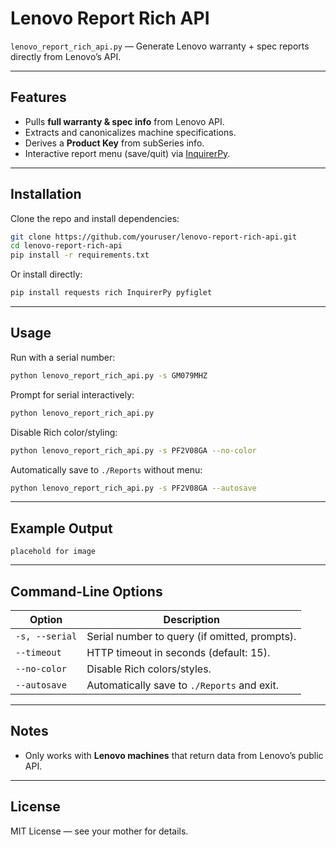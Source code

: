 # Lenovo Report Rich API

`lenovo_report_rich_api.py` — Generate Lenovo warranty + spec reports directly from Lenovo’s API.  

---

## Features
- Pulls **full warranty & spec info** from Lenovo API.
- Extracts and canonicalizes machine specifications.
- Derives a **Product Key** from subSeries info.
- Interactive report menu (save/quit) via [InquirerPy](https://github.com/kazhala/InquirerPy).

---

## Installation

Clone the repo and install dependencies:

```bash
git clone https://github.com/youruser/lenovo-report-rich-api.git
cd lenovo-report-rich-api
pip install -r requirements.txt
```

Or install directly:

```bash
pip install requests rich InquirerPy pyfiglet
```

---

## Usage

Run with a serial number:

```bash
python lenovo_report_rich_api.py -s GM079MHZ
```

Prompt for serial interactively:

```bash
python lenovo_report_rich_api.py
```

Disable Rich color/styling:

```bash
python lenovo_report_rich_api.py -s PF2V08GA --no-color
```

Automatically save to `./Reports` without menu:

```bash
python lenovo_report_rich_api.py -s PF2V08GA --autosave
```

---

## Example Output

```
placehold for image
```

---

## Command-Line Options

| Option          | Description |
|-----------------|-------------|
| `-s, --serial`  | Serial number to query (if omitted, prompts). |
| `--timeout`     | HTTP timeout in seconds (default: 15). |
| `--no-color`    | Disable Rich colors/styles. |
| `--autosave`    | Automatically save to `./Reports` and exit. |

---

## Notes
- Only works with **Lenovo machines** that return data from Lenovo’s public API.

---

## License
MIT License — see your mother for details.

